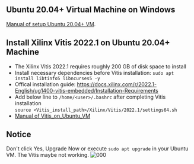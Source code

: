 ## Ubuntu 20.04+ Virtual Machine on Windows
[Manual of setup Ubuntu 20.04+ VM](https://github.com/bol-edu/soclab-nthusp23/files/11862649/Ubuntu_VM_on_Windows.pdf).

## Install Xilinx Vitis 2022.1 on Ubuntu 20.04+ Machine
* The Xilinx Vitis 2022.1 requires roughly 200 GB of disk space to install
* Install necessary dependencies before Vitis installation: `sudo apt install libtinfo5 libncurses5 -y`
* Offical installation guide: https://docs.xilinx.com/r/2022.1-English/ug1400-vitis-embedded/Installation-Requirements  
* Add below line to `/home/<user>/.bashrc` after completing Vitis installation  
`source <Vitis_install_path>/Xilinx/Vitis/2022.1/settings64.sh`  
* [Manual of Vitis_on_Ubuntu_VM](https://github.com/bol-edu/soclab-nthusp23/files/11901800/Vitis_on_Ubuntu_VM.pdf)

## Notice
Don't click Yes, Upgrade Now or execute `sudo apt upgrade` in your Ubuntu VM. The Vitis maybe not working.
![000](https://github.com/bol-edu/soclab-nthusp23/assets/98332019/bc94389f-08df-41df-81ce-a0749facc468)
